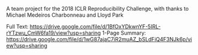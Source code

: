 A team project for the 2018 ICLR Reproducibility Challenge, with thanks to Michael Medeiros Charbonneau and Lloyd Park

Full Text: https://drive.google.com/file/d/1BfOxYDkwnYF-5IRL-rYTzwu_CmW6fa19/view?usp=sharing
1-Page Summary: https://drive.google.com/file/d/1wG87ajaC7iR2muAZ_bSLdFiQ4F3NJk6p/view?usp=sharing
